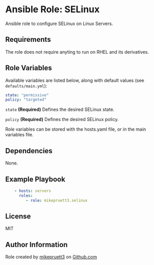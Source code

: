 Ansible Role: SELinux
=========

Ansible role to configure SELinux on Linux Servers.

Requirements
------------

The role does not require anyting to run on RHEL and its derivatives.

Role Variables
--------------

Available variables are listed below, along with default values (see ```defaults/main.yml```):

``` yaml
state: "permissive"
policy: "targeted"
```

```state``` **(Required)** Defines the desired SELinux state.

```policy``` **(Required)** Defines the desired SELinux policy.

Role variables can be stored with the hosts.yaml file, or in the main variables file.

Dependencies
------------

None.

Example Playbook
----------------

``` yaml
    - hosts: servers
      roles:
         - role: mikepruett3.selinux
```

License
-------

MIT

Author Information
------------------

Role created by [mikepruett3](https://github.com/mikepruett3) on [Github.com](https://github.com/mikepruett3/ansible-role-selinux)
